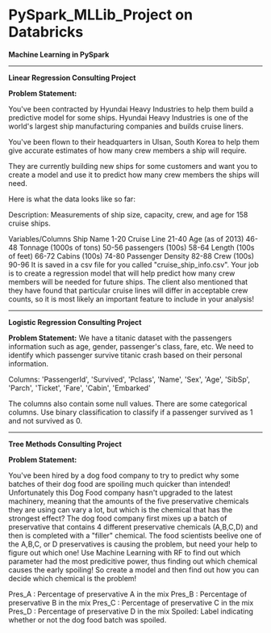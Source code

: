 # PySpark_MLLib_Project on Databricks
**Machine Learning in PySpark**
********************************************************************************************************************************
**Linear Regression Consulting Project**

**Problem Statement:**

You've been contracted by Hyundai Heavy Industries to help them build a predictive model for some ships. 
Hyundai Heavy Industries is one of the world's largest ship manufacturing companies and builds cruise liners.

You've been flown to their headquarters in Ulsan, South Korea to help them give accurate estimates of how many crew members a ship will require.

They are currently building new ships for some customers and want you to create a model and use it to predict how many crew members the ships will need.

Here is what the data looks like so far:

Description: Measurements of ship size, capacity, crew, and age for 158 cruise
ships.


Variables/Columns
Ship Name     1-20
Cruise Line   21-40
Age (as of 2013)   46-48
Tonnage (1000s of tons)   50-56
passengers (100s)   58-64
Length (100s of feet)  66-72
Cabins  (100s)   74-80
Passenger Density   82-88
Crew  (100s)   90-96
It is saved in a csv file for you called "cruise_ship_info.csv". Your job is to create a regression model that will help predict how many crew members will be needed for future ships. 
The client also mentioned that they have found that particular cruise lines will differ in acceptable crew counts, so it is most likely an important feature to include in your analysis!

****************************************************************************************************************************************
**Logistic Regression Consulting Project**

**Problem Statement:**
We have a titanic dataset with the passengers information such as age, gender, passenger's class, fare, etc. We need to identify which passenger survive titanic crash based on their personal information.

Columns:
'PassengerId',
 'Survived',
 'Pclass',
 'Name',
 'Sex',
 'Age',
 'SibSp',
 'Parch',
 'Ticket',
 'Fare',
 'Cabin',
 'Embarked'
 
 The columns also contain some null values. There are some categorical columns.
 Use binary classification to classify if a passenger survived as 1 and not survived as 0.
 
 ***************************************************************************************************************************************
 
 **Tree Methods Consulting Project**
 
 **Problem Statement:**
 
You've been hired by a dog food company to try to predict why some batches of their dog food are spoiling much quicker than intended! Unfortunately this Dog Food company hasn't upgraded to the latest machinery, meaning that the amounts of the five preservative chemicals they are using can vary a lot, but which is the chemical that has the strongest effect? The dog food company first mixes up a batch of preservative that contains 4 different preservative chemicals (A,B,C,D) and then is completed with a "filler" chemical. The food scientists beelive one of the A,B,C, or D preservatives is causing the problem, but need your help to figure out which one! Use Machine Learning with RF to find out which parameter had the most predicitive power, thus finding out which chemical causes the early spoiling! So create a model and then find out how you can decide which chemical is the problem!

Pres_A : Percentage of preservative A in the mix
Pres_B : Percentage of preservative B in the mix
Pres_C : Percentage of preservative C in the mix
Pres_D : Percentage of preservative D in the mix
Spoiled: Label indicating whether or not the dog food batch was spoiled.
